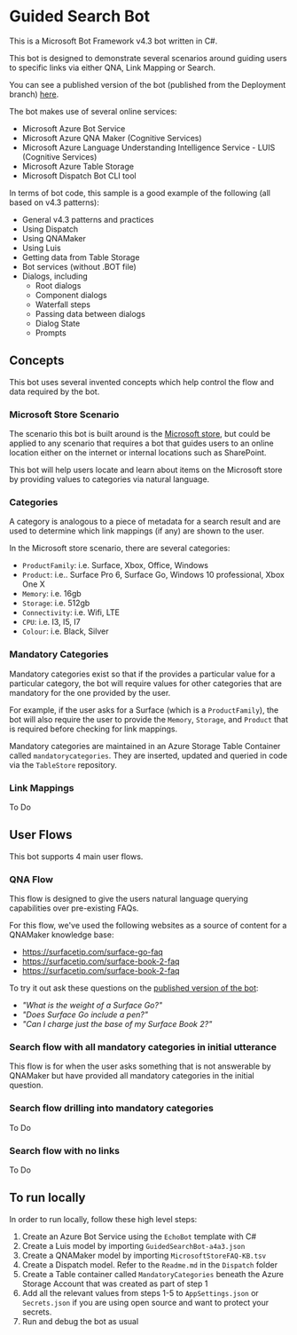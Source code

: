 # Guided Search Bot
This is a Microsoft Bot Framework v4.3 bot written in C#.

This bot is designed to demonstrate several scenarios around guiding users to specific links via either QNA, Link Mapping or Search. 

You can see a published version of the bot (published from the Deployment branch) [here](https://webchat.botframework.com/embed/GuidedSearchBot?s=LIgAt-fF7DE.RMxLyIXpOx52dMFJJB0MjJGrUXM4y68od_Qh7vIxtpA).

The bot makes use of several online services:

* Microsoft Azure Bot Service
* Microsoft Azure QNA Maker (Cognitive Services)
* Microsoft Azure Language Understanding Intelligence Service - LUIS (Cognitive Services)
* Microsoft Azure Table Storage
* Microsoft Dispatch Bot CLI tool

In terms of bot code, this sample is a good example of the following (all based on v4.3 patterns):

* General v4.3 patterns and practices
* Using Dispatch
* Using QNAMaker
* Using Luis
* Getting data from Table Storage
* Bot services (without .BOT file)
* Dialogs, including
  * Root dialogs
  * Component dialogs
  * Waterfall steps
  * Passing data between dialogs
  * Dialog State
  * Prompts

## Concepts

This bot uses several invented concepts which help control the flow and data required by the bot. 

### Microsoft Store Scenario

The scenario this bot is built around is the [Microsoft store](https://www.microsoft.com/en-gb/store/b/home), but could be applied to any scenario that requires a bot that guides users to an online location either on the internet or internal locations such as SharePoint.

This bot will help users locate and learn about items on the Microsoft store by providing values to categories via natural language. 

### Categories

A category is analogous to a piece of metadata for a search result and are used to determine which link mappings (if any) are shown to the user.

In the Microsoft store scenario, there are several categories:

* `ProductFamily`: i.e. Surface, Xbox, Office, Windows
* `Product`: i.e.. Surface Pro 6, Surface Go, Windows 10 professional, Xbox One X
* `Memory`: i.e. 16gb
* `Storage`: i.e. 512gb
* `Connectivity`: i.e. Wifi, LTE
* `CPU`: i.e. I3, I5, I7
* `Colour`: i.e. Black, Silver

### Mandatory Categories

Mandatory categories exist so that if the provides a particular value for a particular category, the bot will require values for other categories that are mandatory for the one provided by the user.

For example, if the user asks for a Surface (which is a `ProductFamily`), the bot will also require the user to provide the `Memory`, `Storage`, and `Product` that is required before checking for link mappings.

Mandatory categories are maintained in an Azure Storage Table Container called `mandatorycategories`. They are inserted, updated and queried in code via the `TableStore` repository.

### Link Mappings

To Do

## User Flows

This bot supports 4 main user flows.

### QNA Flow

This flow is designed to give the users natural language querying capabilities over pre-existing FAQs. 

For this flow, we've used the following websites as a source of content for a QNAMaker knowledge base:

- <https://surfacetip.com/surface-go-faq> 
- <https://surfacetip.com/surface-book-2-faq> 
- <https://surfacetip.com/surface-book-2-faq> 

To try it out ask these questions on the [published version of the bot](https://webchat.botframework.com/embed/GuidedSearchBot?s=LIgAt-fF7DE.RMxLyIXpOx52dMFJJB0MjJGrUXM4y68od_Qh7vIxtpA):

- *"What is the weight of a Surface Go?"*
- *"Does Surface Go include a pen?"*
- *"Can I charge just the base of my Surface Book 2?"*

### Search flow with all mandatory categories in initial utterance

This flow is for when the user asks something that is not answerable by QNAMaker but have provided all mandatory categories in the initial question.

### Search flow drilling into mandatory categories

To Do

### Search flow with no links

To Do

## To run locally

In order to run locally, follow these high level steps:

1. Create an Azure Bot Service using the `EchoBot` template with C#
2. Create a Luis model by importing `GuidedSearchBot-a4a3.json`
3. Create a QNAMaker model by importing `MicrosoftStoreFAQ-KB.tsv`
4. Create a Dispatch model. Refer to the `Readme.md` in the `Dispatch` folder
5. Create a Table container called `MandatoryCategories` beneath the Azure Storage Account that was created as part of step 1
6. Add all the relevant values from steps 1-5 to `AppSettings.json` or `Secrets.json` if you are using open source and want to protect your secrets.
7. Run and debug the bot as usual